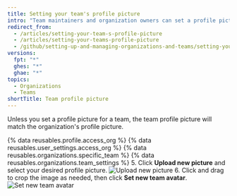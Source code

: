 ```yaml
---
title: Setting your team's profile picture
intro: "Team maintainers and organization owners can set a profile picture for a team, which is displayed on the team's page."
redirect_from:
  - /articles/setting-your-team-s-profile-picture
  - /articles/setting-your-teams-profile-picture
  - /github/setting-up-and-managing-organizations-and-teams/setting-your-teams-profile-picture
versions:
  fpt: "*"
  ghes: "*"
  ghae: "*"
topics:
  - Organizations
  - Teams
shortTitle: Team profile picture
---
```


Unless you set a profile picture for a team, the team profile picture will match the organization's profile picture.

{% data reusables.profile.access_org %}
{% data reusables.user_settings.access_org %}
{% data reusables.organizations.specific_team %}
{% data reusables.organizations.team_settings %} 5. Click **Upload new picture** and select your desired profile picture.
![Upload new picture](/assets/images/help/teams/org-team-profile-picture-upload.png) 6. Click and drag to crop the image as needed, then click **Set new team avatar**.
![Set new team avatar](/assets/images/help/teams/org-team-set-new-team-avatar.png)

